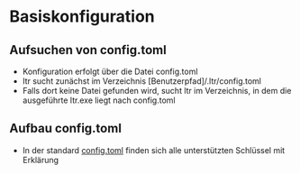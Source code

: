 # Basiskonfiguration

## Aufsuchen von config.toml

- Konfiguration erfolgt über die Datei config.toml
- ltr sucht zunächst im Verzeichnis [Benutzerpfad]/.ltr/config.toml
- Falls dort keine Datei gefunden wird, sucht ltr im Verzeichnis, in dem
  die ausgeführte ltr.exe liegt nach config.toml

## Aufbau config.toml

- In der standard [config.toml](config.toml) finden sich alle unterstützten Schlüssel mit
  Erklärung
